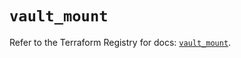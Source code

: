 # `vault_mount`

Refer to the Terraform Registry for docs: [`vault_mount`](https://registry.terraform.io/providers/hashicorp/vault/3.23.0/docs/resources/mount).
